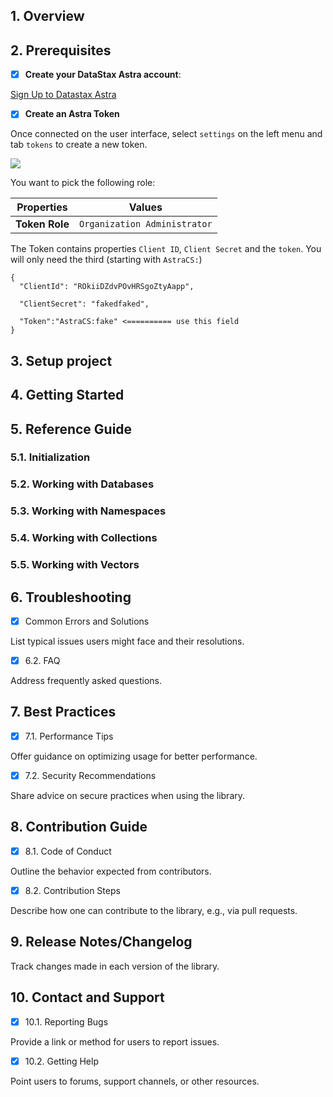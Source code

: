 
<link rel="stylesheet" href="https://maxcdn.bxootstrapcdn.com/font-awesome/4.6.1/css/font-awesome.min.css">

## 1. Overview

## 2. Prerequisites

- [x] **Create your DataStax Astra account**:

<a href="https://astra.dev/3B7HcYo" class=md-button>Sign Up to Datastax Astra</a>

- [x] **Create an Astra Token**

Once connected on the user interface, select `settings` on the left menu and tab `tokens` to create a new token.

<img src="../../../../img/astra/astra-settings-1.png" />

You want to pick the following role:

| Properties     | Values                       |
|----------------|------------------------------|
| **Token Role** | `Organization Administrator` |

The Token contains properties `Client ID`, `Client Secret` and the `token`. You will only need the third (starting with `AstraCS:`)

```
{
  "ClientId": "ROkiiDZdvPOvHRSgoZtyAapp",
  
  "ClientSecret": "fakedfaked",
  
  "Token":"AstraCS:fake" <========== use this field
}
```

## 3. Setup project


## 4. Getting Started


## 5. Reference Guide

### 5.1. Initialization

### 5.2. Working with Databases

### 5.3. Working with Namespaces

### 5.4. Working with Collections 

### 5.5. Working with Vectors

## 6. Troubleshooting

- [x] Common Errors and Solutions

List typical issues users might face and their resolutions.

- [x] 6.2. FAQ

Address frequently asked questions.

## 7. Best Practices

- [x]  7.1. Performance Tips

Offer guidance on optimizing usage for better performance.

- [x]  7.2. Security Recommendations

Share advice on secure practices when using the library.

## 8. Contribution Guide

- [x] 8.1. Code of Conduct

Outline the behavior expected from contributors.

- [x] 8.2. Contribution Steps

Describe how one can contribute to the library, e.g., via pull requests.

## 9. Release Notes/Changelog

Track changes made in each version of the library.

## 10. Contact and Support

- [x] 10.1. Reporting Bugs

Provide a link or method for users to report issues.

- [x] 10.2. Getting Help

Point users to forums, support channels, or other resources.